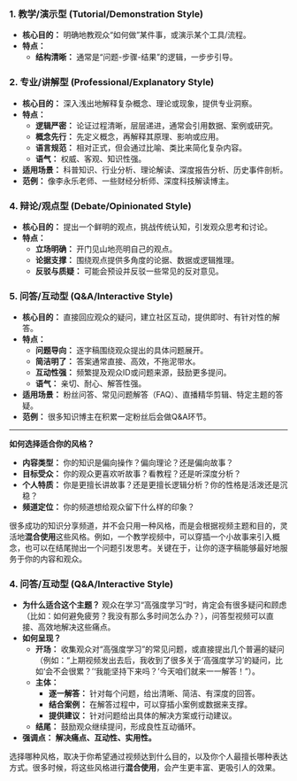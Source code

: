 

### 1. 教学/演示型 (Tutorial/Demonstration Style)

*   **核心目的：** 明确地教观众“如何做”某件事，或演示某个工具/流程。
*   **特点：**
    *   **结构清晰：** 通常是“问题-步骤-结果”的逻辑，一步步引导。


### 2. 专业/讲解型 (Professional/Explanatory Style)

*   **核心目的：** 深入浅出地解释复杂概念、理论或现象，提供专业洞察。
*   **特点：**
    *   **逻辑严密：** 论证过程清晰，层层递进，通常会引用数据、案例或研究。
    *   **概念先行：** 先定义概念，再解释其原理、影响或应用。
    *   **语言规范：** 相对正式，但会通过比喻、类比来简化复杂内容。
    *   **语气：** 权威、客观、知识性强。
*   **适用场景：** 科普知识、行业分析、理论解读、深度报告分析、历史事件剖析。
*   **范例：** 像李永乐老师、一些财经分析师、深度科技解读博主。


### 4. 辩论/观点型 (Debate/Opinionated Style)

*   **核心目的：** 提出一个鲜明的观点，挑战传统认知，引发观众思考和讨论。
*   **特点：**
    *   **立场明确：** 开门见山地亮明自己的观点。
    *   **论据支撑：** 围绕观点提供多角度的论据、数据或逻辑推理。
    *   **反驳与质疑：** 可能会预设并反驳一些常见的反对意见。


### 5. 问答/互动型 (Q&A/Interactive Style)

*   **核心目的：** 直接回应观众的疑问，建立社区互动，提供即时、有针对性的解答。
*   **特点：**
    *   **问题导向：** 逐字稿围绕观众提出的具体问题展开。
    *   **简洁明了：** 答案通常直接、高效，不拖泥带水。
    *   **互动性强：** 频繁提及观众ID或问题来源，鼓励更多提问。
    *   **语气：** 亲切、耐心、解答性强。
*   **适用场景：** 粉丝问答、常见问题解答（FAQ）、直播精华剪辑、特定主题的答疑。
*   **范例：** 很多知识博主在积累一定粉丝后会做Q&A环节。

---

**如何选择适合你的风格？**

*   **内容类型：** 你的知识是偏向操作？偏向理论？还是偏向故事？
*   **目标受众：** 你的观众更喜欢听故事？看教程？还是听深度分析？
*   **个人特质：** 你是更擅长讲故事？还是更擅长逻辑分析？你的性格是活泼还是沉稳？
*   **频道定位：** 你的频道想给观众留下什么样的印象？

很多成功的知识分享频道，并不会只用一种风格，而是会根据视频主题和目的，灵活地**混合使用**这些风格。例如，一个教学视频中，可以穿插一个小故事来引入概念，也可以在结尾抛出一个问题引发思考。关键在于，让你的逐字稿能够最好地服务于你的内容和观众。


### 4. 问答/互动型 (Q&A/Interactive Style)

*   **为什么适合这个主题？** 观众在学习“高强度学习”时，肯定会有很多疑问和顾虑（比如：如何避免疲劳？我没有那么多时间怎么办？），问答型视频可以直接、高效地解决这些痛点。
*   **如何呈现？**
    *   **开场：** 收集观众对“高强度学习”的常见问题，或直接提出几个普遍的疑问（例如：“上期视频发出去后，我收到了很多关于‘高强度学习’的疑问，比如‘会不会很累？’‘我能坚持下来吗？’今天咱们就来一一解答！”）。
    *   **主体：**
        *   **逐一解答：** 针对每个问题，给出清晰、简洁、有深度的回答。
        *   **结合案例：** 在解答过程中，可以穿插小案例或数据来支撑。
        *   **提供建议：** 针对问题给出具体的解决方案或行动建议。
    *   **结尾：** 鼓励观众继续提问，形成良性互动循环。
*   **强调点：** **解决痛点、互动性、实用性。**

选择哪种风格，取决于你希望通过视频达到什么目的，以及你个人最擅长哪种表达方式。很多时候，将这些风格进行**混合使用**，会产生更丰富、更吸引人的效果。